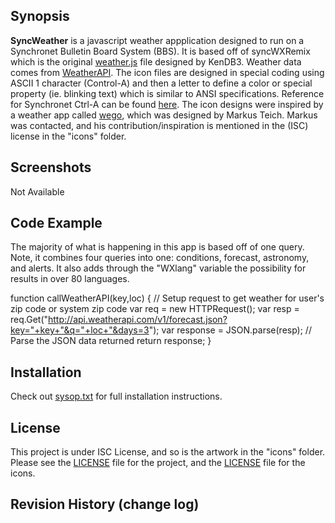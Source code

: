 ## Synopsis

**SyncWeather** is a javascript weather appplication designed to run on a Synchronet Bulletin Board System (BBS). It is based off of syncWXRemix which is the original [weather.js](https://github.com/KenDB3/syncWXremix) file designed by KenDB3. Weather data comes from [WeatherAPI](https://weatherapi.com). The icon files are designed in special coding using ASCII 1 character (Control-A) and then a letter to define a color or special property (ie. blinking text) which is similar to ANSI specifications. Reference for Synchronet Ctrl-A can be found [here](http://wiki.synchro.net/custom:ctrl-a_codes). The icon designs were inspired by a weather app called [wego](https://github.com/schachmat/wego), which was designed by Markus Teich. Markus was contacted, and his contribution/inspiration is mentioned in the (ISC) license in the "icons" folder. 

## Screenshots 
Not Available

## Code Example
The majority of what is happening in this app is based off of one query. Note, it combines four queries into one: conditions, forecast, astronomy, and alerts. It also adds through the "WXlang" variable the possibility for results in over 80 languages.

function callWeatherAPI(key,loc)
{
    // Setup request to get weather for user's zip code or system zip code
    var req = new HTTPRequest();
    var resp = req.Get("http://api.weatherapi.com/v1/forecast.json?key="+key+"&q="+loc+"&days=3");
    var response = JSON.parse(resp); // Parse the JSON data returned
    return response;
}

## Installation
Check out [sysop.txt](https://github.com/mhansel7399/SyncWeather/blob/main/sysop.txt) for full installation instructions.

## License

This project is under ISC License, and so is the artwork in the "icons" folder. 
Please see the [LICENSE](https://github.com/KenDB3/syncWXremix/blob/master/LICENSE) file for the project, and the [LICENSE](https://github.com/KenDB3/syncWXremix/blob/master/icons/LICENSE) file for the icons.

## Revision History (change log)
